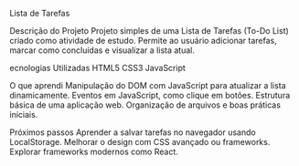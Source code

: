 Lista de Tarefas

Descrição do Projeto
Projeto simples de uma Lista de Tarefas (To-Do List) criado como atividade de estudo. Permite ao usuário adicionar tarefas, marcar como concluídas e visualizar a lista atual.

ecnologias Utilizadas
HTML5
CSS3
JavaScript

O que aprendi
Manipulação do DOM com JavaScript para atualizar a lista dinamicamente.
Eventos em JavaScript, como clique em botões.
Estrutura básica de uma aplicação web.
Organização de arquivos e boas práticas iniciais.

Próximos passos
Aprender a salvar tarefas no navegador usando LocalStorage.
Melhorar o design com CSS avançado ou frameworks.
Explorar frameworks modernos como React.
